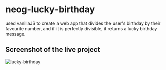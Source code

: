# neog-lucky-birthday
 
used vanillaJS to create a web app that divides the user's birthday by their favourite number, and if it is perfectly divisible, it returns a lucky birthday message.

## Screenshot of the live project
![lucky-birthday](https://user-images.githubusercontent.com/19659594/200852337-23f834d0-3500-4ca2-ad28-d95cd6d62a4f.png)
